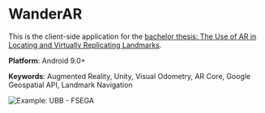 # WanderAR

This is the client-side application for the [bachelor thesis: The Use of AR in Locating and Virtually Replicating Landmarks](add_link).

**Platform**: Android 9.0+

**Keywords**: Augmented Reality, Unity, Visual Odometry, AR Core, Google Geospatial API, Landmark Navigation

![Example: UBB - FSEGA](https://github.com/user-attachments/assets/883d22c2-9ed4-4a1e-8574-7e74c48ec826)
